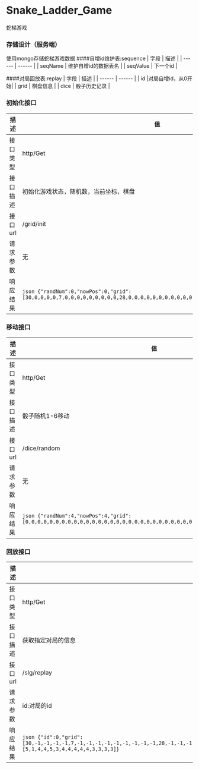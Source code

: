 # Snake_Ladder_Game
蛇梯游戏

### 存储设计（服务端）
使用mongo存储蛇梯游戏数据
####自增id维护表:sequence
| 字段 | 描述 |
| ------ | ------ |
| seqName | 维护自增id的数据表名 |
| seqValue | 下一个id |

####对局回放表:replay
| 字段 | 描述 |
| ------ | ------ |
| id |对局自增id，从0开始|
| grid | 棋盘信息 |
| dice | 骰子历史记录 |


### 初始化接口
| 描述 |值 |
| ------ | ------ |
| 接口类型 | http/Get |
| 接口描述 | 初始化游戏状态，随机数，当前坐标，棋盘 |
| 接口url | /grid/init |
| 请求参数 | 无 |
| 响应结果 | ```json {"randNum":0,"nowPos":0,"grid":[30,0,0,0,0,7,0,0,0,0,0,0,0,0,0,28,0,0,0,0,0,0,0,0,0,0,0,0,0,0,0,0,0,0,0,0],"flag":false} ``` |

### 移动接口
| 描述 |值 |
| ------ | ------ |
| 接口类型 | http/Get |
| 接口描述 | 骰子随机1-6移动 |
| 接口url | /dice/random |
| 请求参数 | 无 |
| 响应结果 | ```json {"randNum":4,"nowPos":4,"grid":[0,0,0,0,0,0,0,0,0,0,0,0,0,0,0,0,0,0,0,0,0,0,0,0,0,0,0,0,0,0,0,0,0,0,0,0],"flag":false}``` |

### 回放接口
| 描述 |值 |
| ------ | ------ |
| 接口类型 | http/Get |
| 接口描述 | 获取指定对局的信息 |
| 接口url | /slg/replay |
| 请求参数 | id:对局的id |
| 响应结果 | ```json {"id":0,"grid":[30,-1,-1,-1,-1,7,-1,-1,-1,-1,-1,-1,-1,-1,-1,28,-1,-1,-1,-1,-1,-1,-1,-1,-1,-1,-1,-1,-1,-1,-1,-1,-1,-1,-1,-1],"dice":[5,1,4,4,5,3,4,4,4,4,4,3,3,3,3]} ``` |
